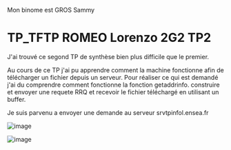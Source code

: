 Mon binome est GROS Sammy

# TP_TFTP ROMEO Lorenzo 2G2 TP2

J'ai trouvé ce segond TP de synthèse bien plus difficile que le premier.

Au cours de ce TP j'ai pu apprendre comment la machine fonctionne afin de télécharger un fichier depuis un serveur. Pour réaliser ce qui est demandé j'ai du comprendre comment fonctionne la fonction getaddrinfo. construire et envoyer une requete RRQ et recevoir le fichier téléchargé en utilisant un buffer.

Je suis parvenu a envoyer une demande au serveur srvtpinfol.ensea.fr

![image](https://github.com/user-attachments/assets/eb157863-0030-40aa-a75c-aca21efeec85)

![image](https://github.com/user-attachments/assets/08fa2aaf-dc59-4576-b77d-a38287c30764)

